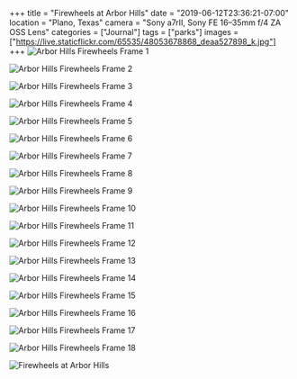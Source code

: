 +++
title = "Firewheels at Arbor Hills"
date = "2019-06-12T23:36:21-07:00"
location = "Plano, Texas"
camera = "Sony a7rII, Sony FE 16–35mm f/4 ZA OSS Lens"
categories = ["Journal"]
tags = ["parks"]
images = ["https://live.staticflickr.com/65535/48053678868_deaa527898_k.jpg"]
+++
![Arbor Hills Firewheels Frame 1](https://live.staticflickr.com/65535/48053678868_deaa527898_k.jpg)
<!--more-->

![Arbor Hills Firewheels Frame 2](https://live.staticflickr.com/65535/48053678618_c16c44ece1_k.jpg)

![Arbor Hills Firewheels Frame 3](https://live.staticflickr.com/65535/48053722812_c7b8277248_k.jpg)

![Arbor Hills Firewheels Frame 4](https://live.staticflickr.com/65535/48053722732_2e2a665e74_k.jpg)

![Arbor Hills Firewheels Frame 5](https://live.staticflickr.com/65535/48053678453_ef2a5a91fd_k.jpg)

![Arbor Hills Firewheels Frame 6](https://live.staticflickr.com/65535/48053679013_1680a8380c_k.jpg)

![Arbor Hills Firewheels Frame 7](https://live.staticflickr.com/65535/48053677903_8dfd88521d_k.jpg)

![Arbor Hills Firewheels Frame 8](https://live.staticflickr.com/65535/48053677763_2a9c9edc34_k.jpg)

![Arbor Hills Firewheels Frame 9](https://live.staticflickr.com/65535/48053723017_6fec261ce8_k.jpg)

![Arbor Hills Firewheels Frame 10](https://live.staticflickr.com/65535/48053635501_03300a619d_k.jpg)

![Arbor Hills Firewheels Frame 11](https://live.staticflickr.com/65535/48053679128_1a3c3666f8_k.jpg)

![Arbor Hills Firewheels Frame 12](https://live.staticflickr.com/65535/48053723217_feebc2ff2f_k.jpg)

![Arbor Hills Firewheels Frame 13](https://live.staticflickr.com/65535/48053635441_ca0a446977_k.jpg)

![Arbor Hills Firewheels Frame 14](https://live.staticflickr.com/65535/48053634341_1a6b4ffe3c_k.jpg)

![Arbor Hills Firewheels Frame 15](https://live.staticflickr.com/65535/48053722072_8da4a97a6c_k.jpg)

![Arbor Hills Firewheels Frame 16](https://live.staticflickr.com/65535/48053634411_16ae98db0e_k.jpg)

![Arbor Hills Firewheels Frame 17](https://live.staticflickr.com/65535/48053723277_c9bcdebfa8_k.jpg)

![Arbor Hills Firewheels Frame 18](https://live.staticflickr.com/65535/48053634061_133d8d89f9_k.jpg)

![Firewheels at Arbor Hills](https://live.staticflickr.com/65535/48053635356_b41578eab3_k.jpg)
